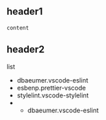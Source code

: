 ## header1

```
content
```

## header2

list

-   dbaeumer.vscode-eslint
-   esbenp.prettier-vscode
-   stylelint.vscode-stylelint
-   -   dbaeumer.vscode-eslint
<!-- -   esbenp.prettier-vscode
-   stylelint.vscode-stylelint-   dbaeumer.vscode-eslint
-   esbenp.prettier-vscode
-   stylelint.vscode-stylelint-   dbaeumer.vscode-eslint
-   esbenp.prettier-vscode
-   stylelint.vscode-stylelint-   dbaeumer.vscode-eslint
-   esbenp.prettier-vscode
-   stylelint.vscode-stylelint-   dbaeumer.vscode-eslint
-   esbenp.prettier-vscode
-   stylelint.vscode-stylelint-   dbaeumer.vscode-eslint
-   esbenp.prettier-vscode
-   stylelint.vscode-stylelint-   dbaeumer.vscode-eslint
-   esbenp.prettier-vscode
-   stylelint.vscode-stylelint-   dbaeumer.vscode-eslint
-   esbenp.prettier-vscode
-   stylelint.vscode-stylelint-   dbaeumer.vscode-eslint
-   esbenp.prettier-vscode
-   stylelint.vscode-stylelint -->

